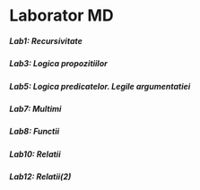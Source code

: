 <h1>Laborator MD</h1>
<h5>Lab1: Recursivitate</h5>
<h5>Lab3: Logica propozitiilor</h5>
<h5>Lab5: Logica predicatelor. Legile argumentatiei</h5>
<h5>Lab7: Multimi</h5>
<h5>Lab8: Functii</h5>
<h5>Lab10: Relatii</h5>
<h5>Lab12: Relatii(2)</h5>
